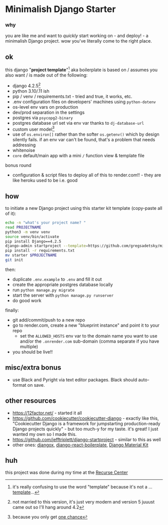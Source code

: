# Minimalish Django Starter

### why

you are like me and want to _quickly_ start working on - and deploy! - a minimalish Django project. wow you've literally come to the right place.

## ok

this django "**project template**"[^1] aka boilerplate is based on / assumes you also want / is made out of the following:

- django 4.2.5[^2]
- python 3.10/.11 ish
- pip / venv / requirements.txt - tried and true, it works, etc.
- .env configuration files on developers' machines using `python-dotenv`
- os-level env vars on production
- dev/prod separation in the settings
- postgres via `psycopg2-binary`
- postgres database url set via env var thanks to `dj-database-url`
- custom user model[^3]
- use of `os.environ[]` rather than the softer `os.getenv()` which by design silently fails. if an env var can't be found, that's a problem that needs addressing
- whitenoise
- `core` default/main app with a mini `/` function view & template file

bonus round

- configuration & script files to deploy all of this to render.com!! - they are like heroku used to be i.e. good

## how

to initiate a new Django project using this starter kit template (copy-paste all of it):

```bash
echo -n "what's your project name? "
read PROJECTNAME
python3 -m venv venv
source venv/bin/activate
pip install Django==4.2.5
django-admin startproject --template=https://github.com/gregsadetsky/minimalish-django-starter/archive/main.zip -n ".env.example" -n "render.yaml" $PROJECTNAME .
pip install -r requirements.txt
mv starter $PROJECTNAME
git init
```

then:

- duplicate `.env.example` to `.env` and fill it out
- create the appropriate postgres database locally
- run `python manage.py migrate`
- start the server with `python manage.py runserver`
- do good work

finally:

- git add/commit/push to a new repo
- go to render.com, create a new "blueprint instance" and point it to your repo
  - set the `ALLOWED_HOSTS` env var to the domain name you want to use and/or the `.onrender.com` sub-domain (comma separate if you have multiple)
- you should be live!!

## misc/extra bonus

- use Black and Pyright via text editor packages. Black should auto-format on save.

## other resources

- https://12factor.net/ - started it all
- https://github.com/cookiecutter/cookiecutter-django - exactly like this, "Cookiecutter Django is a framework for jumpstarting production-ready Django projects quickly" - but too much-y for my taste. it's great! I just wanted my own so I made this.
- https://github.com/jefftriplett/django-startproject - similar to this as well
- other ones: [djangox](https://github.com/wsvincent/djangox), [django-react-boilerplate](https://github.com/vintasoftware/django-react-boilerplate), [Django Material Kit](https://github.com/app-generator/django-material-kit)

## huh

this project was done during my time at the [Recurse Center](https://recurse.com/)

[^1]: it's really confusing to use the word "template" because it's not a ... [template](https://docs.djangoproject.com/en/4.2/topics/templates/)...
[^2]: not married to this version, it's just very modern and version 5 juuust came out so I'll hang around 4.2
[^3]: because you only get [one chance](https://docs.djangoproject.com/en/4.2/topics/auth/customizing/#changing-to-a-custom-user-model-mid-project)
